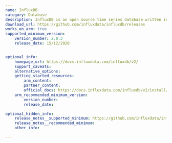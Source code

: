 ```yaml
---
name: InfluxDB
category: Database
description: InfluxDB is an open source time series database written in Rust, using Apache Arrow, Apache Parquet, and Apache DataFusion as its foundational building blocks.
download_url: https://github.com/influxdata/influxdb/releases
works_on_arm: true
supported_minimum_version:
    version_number: 2.0.3
    release_date: 15/12/2020


optional_info:
    homepage_url: https://docs.influxdata.com/influxdb/v2/
    support_caveats:
    alternative_options:
    getting_started_resources:
        arm_content:
        partner_content:
        official_docs: https://docs.influxdata.com/influxdb/v2/install/?t=Linux
    arm_recommended_minimum_version:
        version_number:
        release_date:

optional_hidden_info:
    release_notes__supported_minimum: https://github.com/influxdata/influxdb/releases/tag/v2.0.3
    release_notes__recommended_minimum:
    other_info:

---
```

